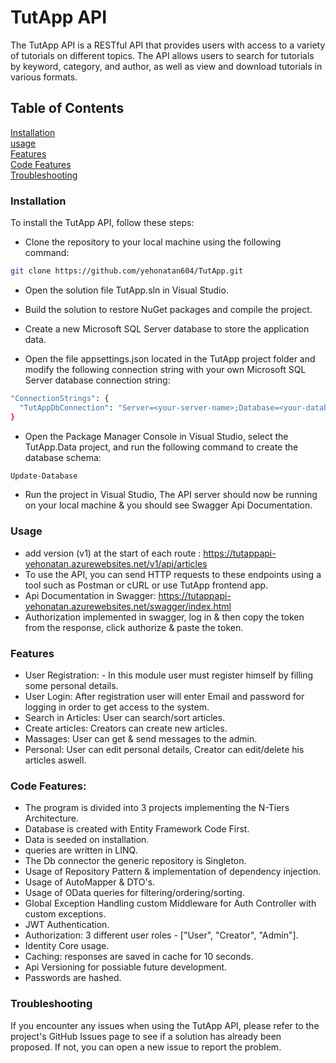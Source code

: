 # TutApp API
The TutApp API is a RESTful API that provides users with access to a variety of tutorials on different topics. The API allows users to search for tutorials by keyword, category, and author, as well as view and download tutorials in various formats.

## Table of Contents

[Installation](#installation) <br>
[usage](#usage) <br>
[Features](#features) <br>
[Code Features](#code-features) <br>
[Troubleshooting](#troubleshooting)

### Installation

To install the TutApp API, follow these steps:

- Clone the repository to your local machine using the following command:

```bash
git clone https://github.com/yehonatan604/TutApp.git
```
- Open the solution file TutApp.sln in Visual Studio.

- Build the solution to restore NuGet packages and compile the project.

- Create a new Microsoft SQL Server database to store the application data.

- Open the file appsettings.json located in the TutApp project folder and modify the following connection string with your own Microsoft SQL Server database connection string:

```bash
"ConnectionStrings": {
  "TutAppDbConnection": "Server=<your-server-name>;Database=<your-database-name>;Trusted_Connection=True;MultipleActiveResultSets=true"
}
```

- Open the Package Manager Console in Visual Studio, select the TutApp.Data project, and run the following command to create the database schema:

```bash
Update-Database
```

- Run the project in Visual Studio, The API server should now be running on your local machine & you should see Swagger Api Documentation.

### Usage

- add version (v1) at the start of each route : https://tutappapi-yehonatan.azurewebsites.net/v1/api/articles 
- To use the API, you can send HTTP requests to these endpoints using a tool such as Postman or cURL or use TutApp frontend app.
- Api Documentation in Swagger: https://tutappapi-yehonatan.azurewebsites.net/swagger/index.html
- Authorization implemented in swagger, log in & then copy the token from the response, click authorize & paste the token.

### Features

- User Registration: - In this module user must register himself by filling some personal details.
- User Login: After registration user will enter Email and password for logging in order to get access to the system.
- Search in Articles: User can search/sort articles.
- Create articles: Creators can create new articles.
- Massages: User can get & send messages to the admin.
- Personal: User can edit personal details, Creator can edit/delete his articles aswell.

### Code Features:

- The program is divided into 3 projects implementing the N-Tiers Architecture.
- Database is created with Entity Framework Code First.
- Data is seeded on installation.
- queries are written in LINQ.
- The Db connector the generic repository is Singleton.
- Usage of Repository Pattern & implementation of dependency injection.
- Usage of AutoMapper & DTO's.
- Usage of OData queries for filtering/ordering/sorting.
- Global Exception Handling custom Middleware for Auth Controller with custom exceptions.
- JWT Authentication.
- Authorization: 3 different user roles - ["User", "Creator", "Admin"].
- Identity Core usage.  
- Caching: responses are saved in cache for 10 seconds.
- Api Versioning for possiable future development.
- Passwords are hashed.

### Troubleshooting
If you encounter any issues when using the TutApp API, please refer to the project's GitHub Issues page to see if a solution has already been proposed. If not, you can open a new issue to report the problem.
